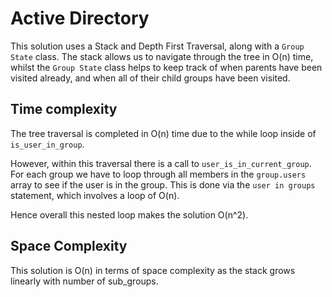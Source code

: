 # Active Directory

This solution uses a Stack and Depth First Traversal, along with a `Group State` class. The stack allows us to navigate through the tree in O(n) time, whilst the `Group State` class helps to keep track of when parents have been visited already, and when all of their child groups have been visited.

## Time complexity

The tree traversal is completed in O(n) time due to the while loop inside of `is_user_in_group`. 

However, within this traversal there is a call to `user_is_in_current_group`. For each group we have to loop through all members in the `group.users` array to see if the user is in the group. This is done via the `user in groups` statement, which involves a loop of O(n).

Hence overall this nested loop makes the solution O(n^2).

## Space Complexity

This solution is O(n) in terms of space complexity as the stack grows linearly with number of sub_groups. 